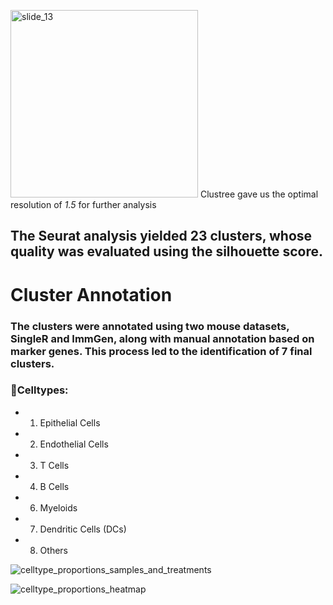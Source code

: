 <img src="https://github.com/user-attachments/assets/19ebab73-174e-469f-b5d2-0e110dbf6d6c" alt="slide_13" width="300">  Clustree gave us the optimal resolution of *1.5* for further analysis



## The Seurat analysis yielded 23 clusters, whose quality was evaluated using the silhouette score.










# Cluster Annotation
### The clusters were annotated using two mouse datasets, SingleR and ImmGen, along with manual annotation based on marker genes. This process led to the identification of 7 final clusters.
### 🌟Celltypes:



- 1. Epithelial Cells
- 2. Endothelial Cells
- 3. T Cells
- 4. B Cells
- 6. Myeloids
- 7. Dendritic Cells (DCs)
- 8. Others





![celltype_proportions_samples_and_treatments](https://github.com/user-attachments/assets/a3ceb6c1-4def-438e-9590-3cc7faafae68)




![celltype_proportions_heatmap](https://github.com/user-attachments/assets/7a8e7c40-893b-4ab2-839a-640bf2534ce6)
